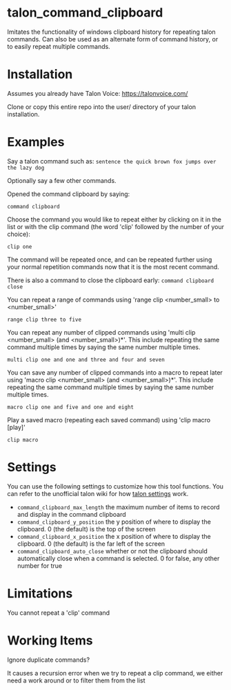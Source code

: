 # talon_command_clipboard
Imitates the functionality of windows clipboard history for repeating talon commands. Can also be used as an alternate form of command history, or to easily repeat multiple commands.

# Installation
Assumes you already have Talon Voice: https://talonvoice.com/

Clone or copy this entire repo into the user/ directory of your talon installation. 

# Examples
Say a talon command such as:
`sentence the quick brown fox jumps over the lazy dog`

Optionally say a few other commands.

Opened the command clipboard by saying:

`command clipboard`

Choose the command you would like to repeat either by clicking on it in the list or with the clip command (the word 'clip' followed by the number of your choice):

`clip one`

The command will be repeated once, and can be repeated further using your normal repetition commands now that it is the most recent command.

There is also a command to close the clipboard early:
`command clipboard close`

You can repeat a range of commands using 'range clip <number_small> to <number_small>'

`range clip three to five`

You can repeat any number of clipped commands using 'multi clip <number_small> (and <number_small>)*'. This include repeating the same command multiple times by saying the same number multiple times.

`multi clip one and one and three and four and seven`

You can save any number of clipped commands into a macro to repeat later using 'macro clip <number_small> (and <number_small>)*'. This include repeating the same command multiple times by saying the same number multiple times.

`macro clip one and five and one and eight`

Play a saved macro (repeating each saved command) using 'clip macro [play]'

`clip macro`

# Settings
You can use the following settings to customize how this tool functions. You can refer to the unofficial talon wiki for how [talon settings](https://talon.wiki/unofficial_talon_docs/#settings) work.
- `command_clipboard_max_length` the maximum number of items to record and display in the command clipboard
- `command_clipboard_y_position` the y position of where to display the clipboard. 0 (the default) is the top of the screen
- `command_clipboard_x_position` the x position of where to display the clipboard. 0 (the default) is the far left of the screen
- `command_clipboard_auto_close` whether or not the clipboard should automatically close when a command is selected. 0 for false, any other number for true

# Limitations
You cannot repeat a 'clip' command

# Working Items
Ignore duplicate commands?

It causes a recursion error when we try to repeat a clip command, we either need a work around or to filter them from the list